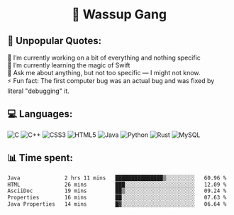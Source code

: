 <h1 align="center">👋 Wassup Gang</h2>

## 💬 Unpopular Quotes:
🔭 I’m currently working on a bit of everything and nothing specific<br>
🌱 I’m currently learning the magic of Swift<br>
💬 Ask me about anything, but not too specific — I might not know.<br>
⚡ Fun fact: The first computer bug was an actual bug and was fixed by literal "debugging" it.<br>


## 💻 Languages:
![C](https://img.shields.io/badge/c-%2300599C.svg?style=for-the-badge&logo=c&logoColor=white) 
![C++](https://img.shields.io/badge/c++-%2300599C.svg?style=for-the-badge&logo=c%2B%2B&logoColor=white) 
![CSS3](https://img.shields.io/badge/css3-%231572B6.svg?style=for-the-badge&logo=css3&logoColor=white) 
![HTML5](https://img.shields.io/badge/html5-%23E34F26.svg?style=for-the-badge&logo=html5&logoColor=white) 
![Java](https://img.shields.io/badge/java-%23ED8B00.svg?style=for-the-badge&logo=openjdk&logoColor=white) 
![Python](https://img.shields.io/badge/python-3670A0?style=for-the-badge&logo=python&logoColor=ffdd54) 
![Rust](https://img.shields.io/badge/rust-%23000000.svg?style=for-the-badge&logo=rust&logoColor=white) 
![MySQL](https://img.shields.io/badge/mysql-4479A1.svg?style=for-the-badge&logo=mysql&logoColor=white)

## 📊 Time spent:
<!--START_SECTION:waka-->

```txt
Java              2 hrs 11 mins   ███████████████▒░░░░░░░░░   60.96 %
HTML              26 mins         ███░░░░░░░░░░░░░░░░░░░░░░   12.09 %
AsciiDoc          19 mins         ██▒░░░░░░░░░░░░░░░░░░░░░░   09.24 %
Properties        16 mins         ██░░░░░░░░░░░░░░░░░░░░░░░   07.63 %
Java Properties   14 mins         █▓░░░░░░░░░░░░░░░░░░░░░░░   06.64 %
```

<!--END_SECTION:waka-->

<!-- Proudly created with GPRM ( https://gprm.itsvg.in ) -->
